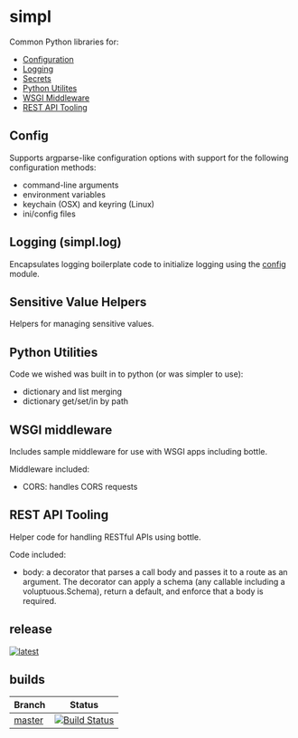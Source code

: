 # simpl

Common Python libraries for:

- [Configuration](#config)
- [Logging](#logging)
- [Secrets](#secrets)
- [Python Utilites](#python)
- [WSGI Middleware](#middleware)
- [REST API Tooling](#rest)

## <a name="config"></a>Config

Supports argparse-like configuration options with support for the following
configuration methods:
- command-line arguments
- environment variables
- keychain (OSX) and keyring (Linux)
- ini/config files

## <a name="logging"></a>Logging (simpl.log)

Encapsulates logging boilerplate code to initialize logging using the
[config](#config) module.

## <a name="secrets"></a>Sensitive Value Helpers

Helpers for managing sensitive values.


## <a name="python"></a>Python Utilities

Code we wished was built in to python (or was simpler to use):
- dictionary and list merging
- dictionary get/set/in by path

## <a name="middleware"></a>WSGI middleware

Includes sample middleware for use with WSGI apps including bottle.

Middleware included:
- CORS: handles CORS requests


## <a name="rest"></a>REST API Tooling

Helper code for handling RESTful APIs using bottle.

Code included:
- body: a decorator that parses a call body and passes it to a route as an argument. The decorator can apply a schema (any callable including a voluptuous.Schema), return a default, and enforce that a body is required.



## release
[![latest](https://img.shields.io/pypi/v/simpl.svg)](https://pypi.python.org/pypi/simpl)

## builds

| Branch        | Status  |
| ------------- | ------------- |
| [master](https://github.com/checkmate/simpl/tree/master)  | [![Build Status](https://travis-ci.org/checkmate/simpl.svg?branch=master)](https://travis-ci.org/checkmate/simpl)  |
